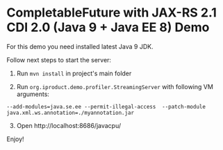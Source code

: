 # CompletableFuture with JAX-RS 2.1 CDI 2.0 (Java 9 + Java EE 8) Demo

For this demo you need installed latest Java 9 JDK.

Follow next steps to start the server:

1. Run `mvn install` in project's main folder

2. Run `org.iproduct.demo.profiler.StreamingServer` with following VM arguments: 
```
--add-modules=java.se.ee --permit-illegal-access  --patch-module java.xml.ws.annotation=./myannotation.jar
```

3. Open http://localhost:8686/javacpu/

Enjoy!